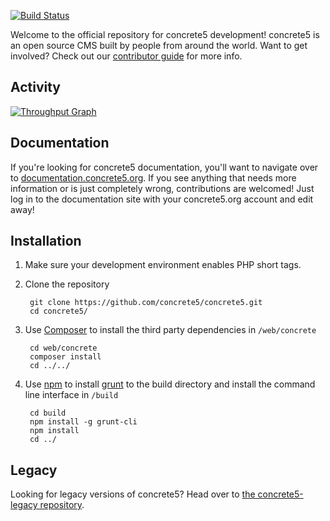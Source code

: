 [![Build Status](http://img.shields.io/travis/concrete5/concrete5/5.7.x.svg)](https://travis-ci.org/concrete5/concrete5)

Welcome to the official repository for concrete5 development! concrete5 is an open source CMS built by people from 
around the world. Want to get involved? Check out our [contributor guide](https://github.com/concrete5/concrete5/blob/develop/CONTRIBUTING.md) for more info.

## Activity
[![Throughput Graph](https://graphs.waffle.io/concrete5/concrete5/throughput.svg)](https://waffle.io/concrete5/concrete5/metrics)

## Documentation

If you're looking for concrete5 documentation, you'll want to navigate over to [documentation.concrete5.org](https://documentation.concrete5.org). 
If you see anything that needs more information or is just completely wrong, contributions are welcomed! 
Just log in to the documentation site with your concrete5.org account and edit away!

## Installation

1. Make sure your development environment enables PHP short tags.
2. Clone the repository

        git clone https://github.com/concrete5/concrete5.git
        cd concrete5/

3. Use [Composer](https://getcomposer.org/) to install the third party dependencies in `/web/concrete`

        cd web/concrete
        composer install
        cd ../../

4. Use [npm](https://www.npmjs.org/) to install [grunt](http://gruntjs.com/) to the build directory and install the command line interface in `/build`

        cd build
        npm install -g grunt-cli
        npm install
        cd ../

## Legacy

Looking for legacy versions of concrete5? Head over to [the concrete5-legacy repository](http://github.com/concrete5/concrete5-legacy).
